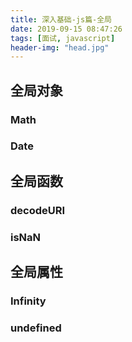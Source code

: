 ```yaml
---
title: 深入基础-js篇-全局
date: 2019-09-15 08:47:26
tags: [面试, javascript]
header-img: "head.jpg"
---
```


## 全局对象

### Math

### Date

## 全局函数

### decodeURI

### isNaN

## 全局属性

### Infinity

### undefined
